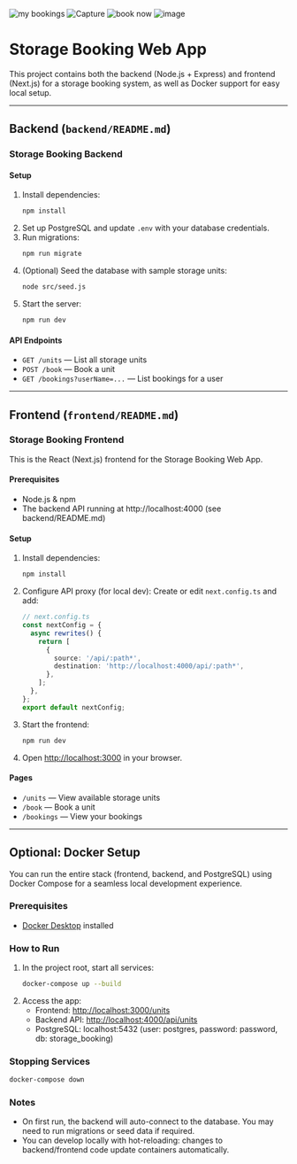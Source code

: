 ![my bookings](https://github.com/user-attachments/assets/962d70d0-c09a-439b-8af1-06b0cb87d5a3)
![Capture](https://github.com/user-attachments/assets/842358aa-f8d8-4dc6-907b-dd617bf1e842)
![book now](https://github.com/user-attachments/assets/8a9a5247-496a-4025-863c-c5da002643fc)
![image](https://github.com/user-attachments/assets/f35f1252-48ad-4d6b-bf21-6f7775741e2c)
# Storage Booking Web App

This project contains both the backend (Node.js + Express) and frontend (Next.js) for a storage booking system, as well as Docker support for easy local setup.

---

## Backend (`backend/README.md`)

### Storage Booking Backend

#### Setup

1. Install dependencies:
   ```bash
   npm install
   ```
2. Set up PostgreSQL and update `.env` with your database credentials.
3. Run migrations:
   ```bash
   npm run migrate
   ```
4. (Optional) Seed the database with sample storage units:
   ```bash
   node src/seed.js
   ```
5. Start the server:
   ```bash
   npm run dev
   ```

#### API Endpoints
- `GET /units` — List all storage units
- `POST /book` — Book a unit
- `GET /bookings?userName=...` — List bookings for a user

---

## Frontend (`frontend/README.md`)

### Storage Booking Frontend

This is the React (Next.js) frontend for the Storage Booking Web App.

#### Prerequisites
- Node.js & npm
- The backend API running at http://localhost:4000 (see backend/README.md)

#### Setup
1. Install dependencies:
   ```bash
   npm install
   ```
2. Configure API proxy (for local dev):
   Create or edit `next.config.ts` and add:
   ```ts
   // next.config.ts
   const nextConfig = {
     async rewrites() {
       return [
         {
           source: '/api/:path*',
           destination: 'http://localhost:4000/api/:path*',
         },
       ];
     },
   };
   export default nextConfig;
   ```
3. Start the frontend:
   ```bash
   npm run dev
   ```
4. Open [http://localhost:3000](http://localhost:3000) in your browser.

#### Pages
- `/units` — View available storage units
- `/book` — Book a unit
- `/bookings` — View your bookings

---

## Optional: Docker Setup

You can run the entire stack (frontend, backend, and PostgreSQL) using Docker Compose for a seamless local development experience.

### Prerequisites
- [Docker Desktop](https://www.docker.com/products/docker-desktop) installed

### How to Run

1. In the project root, start all services:
   ```bash
   docker-compose up --build
   ```
2. Access the app:
   - Frontend: [http://localhost:3000/units](http://localhost:3000/units)
   - Backend API: [http://localhost:4000/api/units](http://localhost:4000/api/units)
   - PostgreSQL: localhost:5432 (user: postgres, password: password, db: storage_booking)

### Stopping Services
```bash
docker-compose down
```

### Notes
- On first run, the backend will auto-connect to the database. You may need to run migrations or seed data if required.
- You can develop locally with hot-reloading: changes to backend/frontend code update containers automatically.
